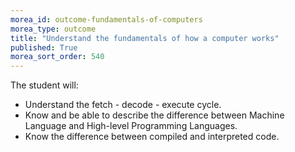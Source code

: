 ```yaml
---
morea_id: outcome-fundamentals-of-computers
morea_type: outcome
title: "Understand the fundamentals of how a computer works"
published: True
morea_sort_order: 540
---
```


The student will:

* Understand the fetch - decode - execute cycle.
* Know and be able to describe the difference between Machine Language and High-level Programming Languages. 
* Know the difference between compiled and interpreted code.